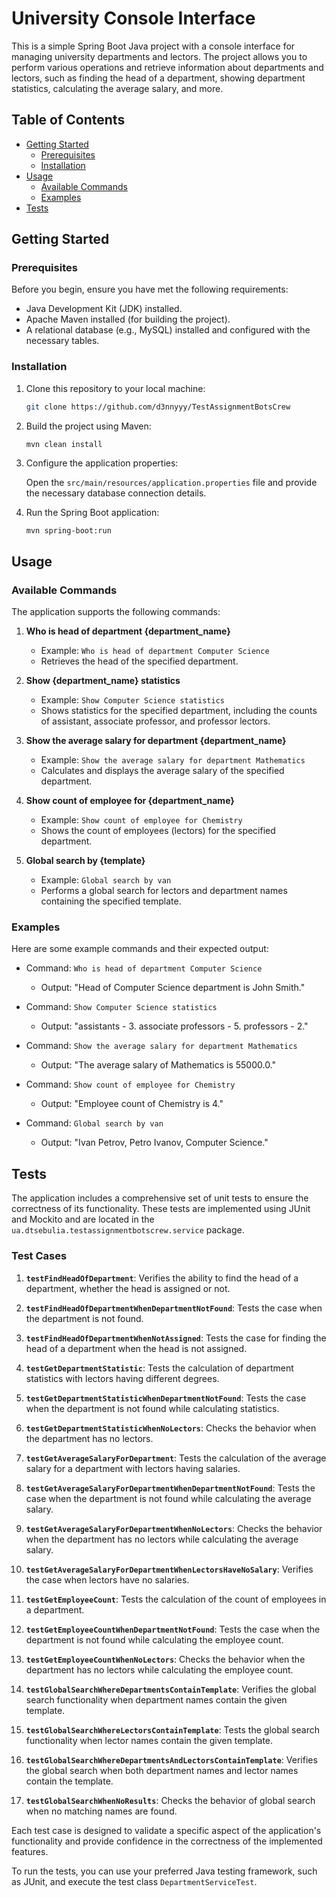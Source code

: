 # University Console Interface

This is a simple Spring Boot Java project with a console interface for managing university departments and lectors. The project allows you to perform various operations and retrieve information about departments and lectors, such as finding the head of a department, showing department statistics, calculating the average salary, and more.

## Table of Contents

- [Getting Started](#getting-started)
  - [Prerequisites](#prerequisites)
  - [Installation](#installation)
- [Usage](#usage)
  - [Available Commands](#available-commands)
  - [Examples](#examples)
- [Tests](#tests)

## Getting Started

### Prerequisites

Before you begin, ensure you have met the following requirements:

- Java Development Kit (JDK) installed.
- Apache Maven installed (for building the project).
- A relational database (e.g., MySQL) installed and configured with the necessary tables.

### Installation

1. Clone this repository to your local machine:

   ```bash
   git clone https://github.com/d3nnyyy/TestAssignmentBotsCrew
   ```

2. Build the project using Maven:

   ```bash
   mvn clean install
   ```
3. Configure the application properties:

   Open the `src/main/resources/application.properties` file and provide the necessary database connection details.

4. Run the Spring Boot application:
   
   ```
   mvn spring-boot:run
   ```

## Usage

### Available Commands

The application supports the following commands:

1. **Who is head of department {department_name}**
   - Example: `Who is head of department Computer Science`
   - Retrieves the head of the specified department.

2. **Show {department_name} statistics**
   - Example: `Show Computer Science statistics`
   - Shows statistics for the specified department, including the counts of assistant, associate professor, and professor lectors.

3. **Show the average salary for department {department_name}**
   - Example: `Show the average salary for department Mathematics`
   - Calculates and displays the average salary of the specified department.

4. **Show count of employee for {department_name}**
   - Example: `Show count of employee for Chemistry`
   - Shows the count of employees (lectors) for the specified department.

5. **Global search by {template}**
   - Example: `Global search by van`
   - Performs a global search for lectors and department names containing the specified template.

### Examples

Here are some example commands and their expected output:

- Command: `Who is head of department Computer Science`
  - Output: "Head of Computer Science department is John Smith."

- Command: `Show Computer Science statistics`
  - Output: "assistants - 3. associate professors - 5. professors - 2."

- Command: `Show the average salary for department Mathematics`
  - Output: "The average salary of Mathematics is 55000.0."

- Command: `Show count of employee for Chemistry`
  - Output: "Employee count of Chemistry is 4."

- Command: `Global search by van`
  - Output: "Ivan Petrov, Petro Ivanov, Computer Science."
 
## Tests

The application includes a comprehensive set of unit tests to ensure the correctness of its functionality. These tests are implemented using JUnit and Mockito and are located in the `ua.dtsebulia.testassignmentbotscrew.service` package.

### Test Cases

1. **`testFindHeadOfDepartment`**: Verifies the ability to find the head of a department, whether the head is assigned or not.

2. **`testFindHeadOfDepartmentWhenDepartmentNotFound`**: Tests the case when the department is not found.

3. **`testFindHeadOfDepartmentWhenNotAssigned`**: Tests the case for finding the head of a department when the head is not assigned.

4. **`testGetDepartmentStatistic`**: Tests the calculation of department statistics with lectors having different degrees.

5. **`testGetDepartmentStatisticWhenDepartmentNotFound`**: Tests the case when the department is not found while calculating statistics.

6. **`testGetDepartmentStatisticWhenNoLectors`**: Checks the behavior when the department has no lectors.

7. **`testGetAverageSalaryForDepartment`**: Tests the calculation of the average salary for a department with lectors having salaries.

8. **`testGetAverageSalaryForDepartmentWhenDepartmentNotFound`**: Tests the case when the department is not found while calculating the average salary.

9. **`testGetAverageSalaryForDepartmentWhenNoLectors`**: Checks the behavior when the department has no lectors while calculating the average salary.

10. **`testGetAverageSalaryForDepartmentWhenLectorsHaveNoSalary`**: Verifies the case when lectors have no salaries.

11. **`testGetEmployeeCount`**: Tests the calculation of the count of employees in a department.

12. **`testGetEmployeeCountWhenDepartmentNotFound`**: Tests the case when the department is not found while calculating the employee count.

13. **`testGetEmployeeCountWhenNoLectors`**: Checks the behavior when the department has no lectors while calculating the employee count.

14. **`testGlobalSearchWhereDepartmentsContainTemplate`**: Verifies the global search functionality when department names contain the given template.

15. **`testGlobalSearchWhereLectorsContainTemplate`**: Tests the global search functionality when lector names contain the given template.

16. **`testGlobalSearchWhereDepartmentsAndLectorsContainTemplate`**: Verifies the global search when both department names and lector names contain the template.

17. **`testGlobalSearchWhenNoResults`**: Checks the behavior of global search when no matching names are found.

Each test case is designed to validate a specific aspect of the application's functionality and provide confidence in the correctness of the implemented features.

To run the tests, you can use your preferred Java testing framework, such as JUnit, and execute the test class `DepartmentServiceTest`.


